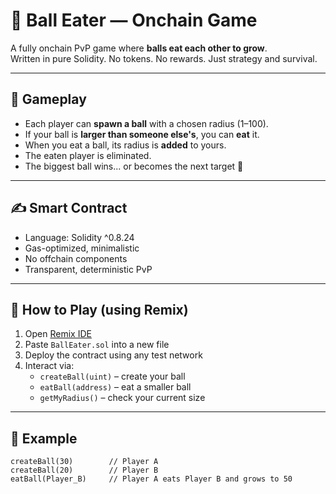  # 🎱 Ball Eater — Onchain Game        
        
A fully onchain PvP game where **balls eat each other to grow**.        
Written in pure Solidity. No tokens. No rewards. Just strategy and survival.       
      
---     
       
## 🧠 Gameplay       
      
- Each player can **spawn a ball** with a chosen radius (1–100).       
- If your ball is **larger than someone else's**, you can **eat** it.       
- When you eat a ball, its radius is **added** to yours.     
- The eaten player is eliminated.        
- The biggest ball wins... or becomes the next target 🧨         
    
---   
      
## ✍️ Smart Contract         
      
- Language: Solidity ^0.8.24     
- Gas-optimized, minimalistic   
- No offchain components     
- Transparent, deterministic PvP   
   
---  
  
## 🚀 How to Play (using Remix)   
 
1. Open [Remix IDE](https://remix.ethereum.org/)   
2. Paste `BallEater.sol` into a new file   
3. Deploy the contract using any test network   
4. Interact via:  
   - `createBall(uint)` – create your ball   
   - `eatBall(address)` – eat a smaller ball  
   - `getMyRadius()` – check your current size  

---

## 🧪 Example

```solidity
createBall(30)        // Player A
createBall(20)        // Player B
eatBall(Player_B)     // Player A eats Player B and grows to 50
